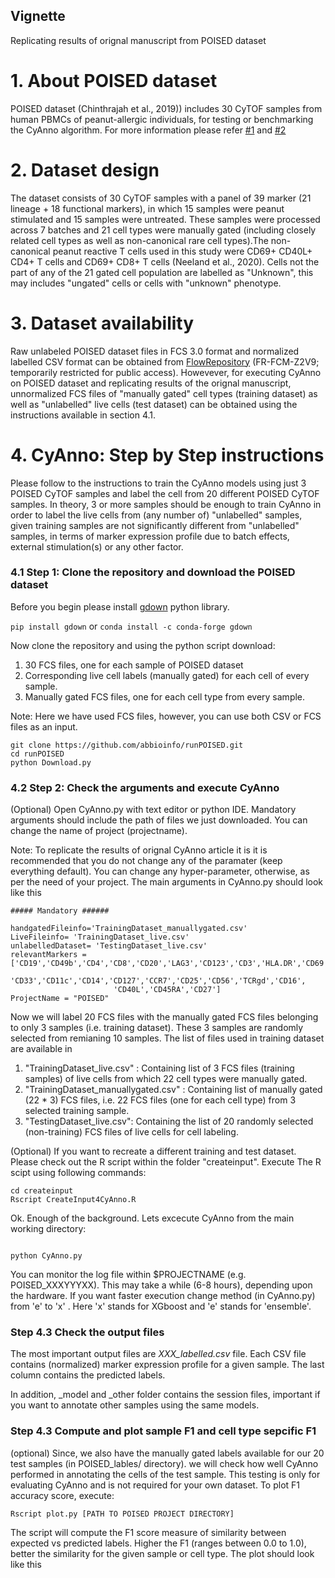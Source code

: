 ## Vignette
Replicating results of orignal manuscript from POISED dataset

# 1. About POISED dataset
POISED dataset (Chinthrajah et al., 2019)) includes 30 CyTOF samples from human PBMCs of peanut-allergic individuals, for testing or benchmarking the CyAnno algorithm. For more information please refer [#1](https://www.thelancet.com/pdfs/journals/lancet/PIIS0140-6736(19)31793-3.pdf) and [#2](https://www.biorxiv.org/content/10.1101/2020.08.28.272559v1) 

# 2. Dataset design
The dataset consists of 30 CyTOF samples with a panel of 39 marker (21 lineage + 18 functional markers), in which 15 samples were peanut stimulated and 15 samples were untreated. These samples were processed across 7 batches and 21 cell types were manually gated (including closely related cell types as well as non-canonical rare cell types).The non-canonical peanut reactive T cells used in this study were CD69+ CD40L+ CD4+ T cells and CD69+ CD8+ T cells (Neeland et al., 2020). Cells not the part of any of the 21 gated cell population are labelled as "Unknown", this may includes "ungated" cells or cells with "unknown" phenotype.

# 3. Dataset availability
Raw unlabeled POISED dataset files in FCS 3.0 format and normalized labelled CSV format can be obtained from [FlowRepository](https://flowrepository.org/) (FR-FCM-Z2V9; temporarily restricted for public access). Howevever, for executing CyAnno on POISED dataset and replicating results of the orignal manuscript, unnormalized FCS files of "manually gated" cell types (training dataset) as well as "unlabelled" live cells (test dataset) can be obtained using the instructions available in section 4.1.

# 4. CyAnno: Step by Step instructions
Please follow to the instructions to train the CyAnno models using just 3 POISED CyTOF samples and label the cell from 20 different POISED CyTOF samples. In theory, 3 or more samples should be enough to train CyAnno in order to label the live cells from (any number of) "unlabelled" samples, given training samples are not significantly different from "unlabelled" samples, in terms of marker expression profile due to batch effects, external stimulation(s) or any other factor.

### 4.1 Step 1: Clone the repository and download the POISED dataset

Before you begin please install [gdown](https://github.com/wkentaro/gdown) python library. 

``` pip install gdown ```   or   ```conda install -c conda-forge gdown```

Now clone the repository and using the python script download: 
1. 30 FCS files, one for each sample of POISED dataset 
2. Corresponding live cell labels (manually gated) for each cell of every sample.
3. Manually gated FCS files, one for each cell type from every sample.

Note: Here we have used FCS files, however, you can use both CSV or FCS files as an input.
```
git clone https://github.com/abbioinfo/runPOISED.git
cd runPOISED
python Download.py
```

### 4.2 Step 2: Check the arguments and execute CyAnno

(Optional) Open CyAnno.py with text editor or python IDE. Mandatory arguments should include the path of files we just downloaded. You can change the name of project (projectname). 

Note: To replicate the results of orignal CyAnno article it is it is recommended that you do not change any of the paramater (keep everything default). You can change any hyper-parameter, otherwise, as per the need of your project. The main arguments in CyAnno.py should look like this

```
##### Mandatory ######

handgatedFileinfo='TrainingDataset_manuallygated.csv' 
LiveFileinfo= 'TrainingDataset_live.csv'    
unlabelledDataset= 'TestingDataset_live.csv'  
relevantMarkers = ['CD19','CD49b','CD4','CD8','CD20','LAG3','CD123','CD3','HLA.DR','CD69',
                       'CD33','CD11c','CD14','CD127','CCR7','CD25','CD56','TCRgd','CD16',
                       'CD40L','CD45RA','CD27']
ProjectName = "POISED" 

```

Now we will label 20 FCS files with the manually gated FCS files belonging to only 3 samples (i.e. training dataset). These 3 samples are randomly selected from remianing 10 samples. The list of files used in training dataset are available in 
1. "TrainingDataset_live.csv" : Containing list of 3 FCS files (training samples) of live cells from which 22 cell types were manually gated.
2. "TrainingDataset_manuallygated.csv" : Containing list of manually gated (22 * 3) FCS files, i.e. 22 FCS files (one for each cell type) from 3 selected training sample.
3. "TestingDataset_live.csv": Containing the list of 20 randomly selected (non-training) FCS files of live cells for cell labeling.

(Optional) If you want to recreate a different training and test dataset. Please check out the R script within the folder "createinput". Execute The R scipt using following commands:
```
cd createinput
Rscript CreateInput4CyAnno.R
```

Ok. Enough of the background. Lets excecute CyAnno from the main working directory:

```

python CyAnno.py

```

You can monitor the log file within $PROJECTNAME (e.g. POISED_XXXYYYXX). This may take a while (6-8 hours), depending upon the hardware. If you want faster execution change method (in CyAnno.py) from 'e' to 'x' . Here 'x' stands for XGboost and 'e' stands for 'ensemble'.

### Step 4.3 Check the output files
The most important output files are *XXX_labelled.csv* file. Each CSV file contains (normalized) marker expression profile for a given sample. The last column contains the predicted labels.

In addition, \_model and \_other folder contains the session files, important if you want to annotate other samples using the same models.

### Step 4.3 Compute and plot sample F1 and cell type sepcific F1

(optional) Since, we also have the manually gated labels available for our 20 test samples (in POISED_lables/ directory). we will check how well CyAnno performed in annotating the cells of the test sample. This testing is only for evaluating CyAnno and is not required for your own dataset. To plot F1 accuracy score, execute:

```
Rscript plot.py [PATH TO POISED PROJECT DIRECTORY]
```
The script will compute the F1 score measure of similarity between expected vs predicted labels. Higher the F1 (ranges between 0.0 to 1.0), better the similarity for the given sample or cell type. The plot should look like this

















